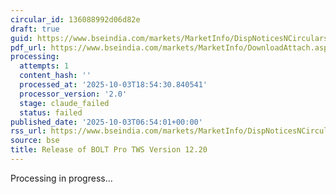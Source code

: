 ```yaml
---
circular_id: 136088992d06d82e
draft: true
guid: https://www.bseindia.com/markets/MarketInfo/DispNoticesNCirculars.aspx?Noticeid={24BA04B6-F86B-4A3A-B582-FD4E118D7184}&noticeno=20251003-8&dt=10/03/2025&icount=8&totcount=73&flag=0
pdf_url: https://www.bseindia.com/markets/MarketInfo/DownloadAttach.aspx?id=20251003-8&attachedId=b5263904-2f75-448f-89d4-1939e7f8531b
processing:
  attempts: 1
  content_hash: ''
  processed_at: '2025-10-03T18:54:30.840541'
  processor_version: '2.0'
  stage: claude_failed
  status: failed
published_date: '2025-10-03T06:54:01+00:00'
rss_url: https://www.bseindia.com/markets/MarketInfo/DispNoticesNCirculars.aspx?Noticeid={24BA04B6-F86B-4A3A-B582-FD4E118D7184}&noticeno=20251003-8&dt=10/03/2025&icount=8&totcount=73&flag=0
source: bse
title: Release of BOLT Pro TWS Version 12.20
---
```


Processing in progress...